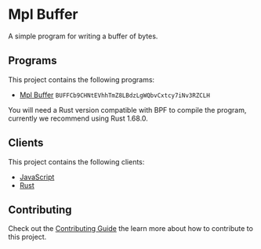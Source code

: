 # Mpl Buffer

A simple program for writing a buffer of bytes.

## Programs

This project contains the following programs:

- [Mpl Buffer](./programs/mpl-buffer/README.md) `BUFFCb9CHNtEVhhTmZ8LBdzLgWQbvCxtcy7iNv3RZCLH`

You will need a Rust version compatible with BPF to compile the program, currently we recommend using Rust 1.68.0.

## Clients

This project contains the following clients:

- [JavaScript](./clients/js/README.md)
- [Rust](./clients/rust/README.md)

## Contributing

Check out the [Contributing Guide](./CONTRIBUTING.md) the learn more about how to contribute to this project.
